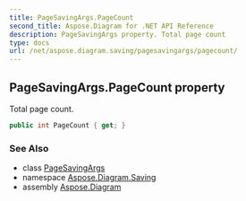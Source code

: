 ```yaml
---
title: PageSavingArgs.PageCount
second_title: Aspose.Diagram for .NET API Reference
description: PageSavingArgs property. Total page count
type: docs
url: /net/aspose.diagram.saving/pagesavingargs/pagecount/
---
```

## PageSavingArgs.PageCount property

Total page count.

```csharp
public int PageCount { get; }
```

### See Also

* class [PageSavingArgs](../)
* namespace [Aspose.Diagram.Saving](../../pagesavingargs/)
* assembly [Aspose.Diagram](../../../)


